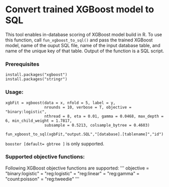 # Convert trained XGBoost model to SQL

This tool enables in-database scoring of XGBoost model build in R. To use this function, call `fun_xgboost_to_sql()` and pass the trained XGBoost model, name of the ouput SQL file, name of the input database table, and name of the unique key of that table. Output of the function is a SQL script.

### Prerequisites

```
install.packages("xgboost")
install.packages("stringr")
```

### Usage:

```
xgbFit = xgboost(data = x, nfold = 5, label = y, 
                 nrounds = 10, verbose = T, objective = "binary:logistic", 
                 nthread = 8, eta = 0.01, gamma = 0.0468, max_depth = 6, min_child_weight = 1.7817, 
                 subsample = 0.5213, colsample_bytree = 0.4603)
                 
fun_xgboost_to_sql(xgbFit,"output.SQL","[database].[tablename]","id")
```
`booster [default= gbtree ]` is only supported.
### Supported objective functions:

Following XGBoost objective functions are supported:
'''
objective = "binary:logistic"
          = "reg:logistic"
          = "reg:linear"
          = "reg:gamma"
          = "count:poisson"
          = "reg:tweedie"
'''
